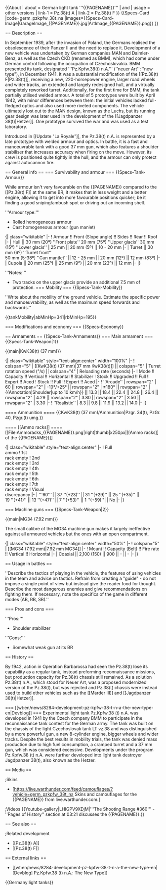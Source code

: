 {{About
| about = German light tank '''{{PAGENAME}}'''
| and
| usage = other versions
| link-1 = Pz.38(t) A
| link-2 = Pz.38(t) F
}}
{{Specs-Card
|code=germ_pzkpfw_38t_na
|images={{Specs-Card-Image|GarageImage_{{PAGENAME}}.jpg|ArtImage_{{PAGENAME}}.png}}
}}

== Description ==
<!-- ''In the description, the first part should be about the history of the creation and combat usage of the vehicle, as well as its key features. In the second part, tell the reader about the ground vehicle in the game. Insert a screenshot of the vehicle, so that if the novice player does not remember the vehicle by name, he will immediately understand what kind of vehicle the article is talking about.'' -->
In September 1939, after the invasion of Poland, the Germans realised the obsolescence of their Panzer II and the need to replace it. Development of a new vehicle was undertaken by German companies MAN and Daimler-Benz, as well as the Czech ČKD (renamed as BMM), which had come under German control following the occupation of Czechoslovakia. BMM presented its tank, designated '''Pz.Kpfw.38(t) n.A.''' (''neuer Art'': "new type"), in December 1941. It was a substantial modification of the [[Pz.38(t) F|Pz.38(t)]], receiving a new, 220-horsepower engine, larger road wheels and wider tracks, an extended and largely redesigned hull, and a virtually completely reworked turret. Additionally, for the first time for BMM, the tank partially utilised welded armour. A total of 5 prototypes were built by April 1942, with minor differences between them: the initial vehicles lacked full-fledged optics and also used more riveted components. The vehicle ultimately lost out to the MAN design, known as the Luchs, but its running gear design was later used in the development of the [[Jagdpanzer 38(t)|Hetzer]]. One prototype survived the war and was used as a test laboratory.

Introduced in [[Update "La Royale"]], the Pz.38(t) n.A. is represented by a late prototype with welded armour and optics. In battle, it is a fast and manoeuvrable tank with a good 37 mm gun, which also features a shoulder stabiliser that increases accuracy when firing on the move. However, its crew is positioned quite tightly in the hull, and the armour can only protect against autocannon fire.

== General info ==
=== Survivability and armour ===
{{Specs-Tank-Armour}}
<!-- ''Describe armour protection. Note the most well protected and key weak areas. Appreciate the layout of modules as well as the number and location of crew members. Is the level of armour protection sufficient, is the placement of modules helpful for survival in combat? If necessary use a visual template to indicate the most secure and weak zones of the armour.'' -->
While armour isn't very favourable on the {{PAGENAME}} compared to the [[Pz.38(t) F]] at the same BR, it makes that in less weight and a better engine, allowing it to get into more favourable positions quicker; be it finding a good sniping/ambush spot or driving out an incoming shell.

'''Armour type:'''  <!-- The types of armour present on the vehicle and their general locations -->
<!-- Example: * Rolled homogeneous armour (Front, Side, Rear, Hull roof)
* Cast homogeneous armour (Turret, Transmission area) -->
* Rolled homogeneous armour
* Cast homogeneous armour (gun manlet)

{| class="wikitable"
|-
! Armour !! Front (Slope angle) !! Sides !! Rear !! Roof
|-
| Hull || 30 mm (20º) ''Front plate''
20 mm (75º) ''Upper glacis'' 30 mm (15º) ''Lower glacis''
| 25 mm || 20 mm (5º) || 10 - 20 mm
|-
| Turret || 30 mm (6º) ''Turret front'' <br>50 mm (5-38º) ''Gun mantlet'' || 12 - 25 mm || 20 mm (12º) || 12 mm (83º)
|-
| Cupola || 20 mm (25º) || 25 mm (9º) || 20 mm (23º) || 12 mm
|-
|}

'''Notes:''' <!-- Any additional notes which the user needs to be aware of -->
<!-- Example: * Suspension wheels are 20 mm thick, tracks are 30 mm thick, and torsion bars are 60 mm thick. -->
* Two tracks on the upper glacis provide an additional 7.5 mm of protection.
=== Mobility ===
{{Specs-Tank-Mobility}}
<!-- ''Write about the mobility of the ground vehicle. Estimate the specific power and manoeuvrability, as well as the maximum speed forwards and backwards.'' -->
''Write about the mobility of the ground vehicle. Estimate the specific power and manoeuvrability, as well as the maximum speed forwards and backwards.''

{{tankMobility|abMinHp=341|rbMinHp=195}}

=== Modifications and economy ===
{{Specs-Economy}}

== Armaments ==
{{Specs-Tank-Armaments}}
=== Main armament ===
{{Specs-Tank-Weapon|1}}
<!-- ''Give the reader information about the characteristics of the main gun. Assess its effectiveness in a battle based on the reloading speed, ballistics and the power of shells. Do not forget about the flexibility of the fire, that is how quickly the cannon can be aimed at the target, open fire on it and aim at another enemy. Add a link to the main article on the gun: <code><nowiki>{{main|Name of the weapon}}</nowiki></code>. Describe in general terms the ammunition available for the main gun. Give advice on how to use them and how to fill the ammunition storage.'' -->
{{main|KwK38(t) (37 mm)}}

{| class="wikitable" style="text-align:center" width="100%"
|-
! colspan="5" | [[KwK38(t) (37 mm)|37 mm KwK38(t)]] || colspan="5" | Turret rotation speed (°/s) || colspan="4" | Reloading rate (seconds)
|-
! Mode !! Capacity !! Vertical !! Horizontal !! Stabilizer
! Stock !! Upgraded !! Full !! Expert !! Aced
! Stock !! Full !! Expert !! Aced
|-
! ''Arcade''
| rowspan="2" | 60 || rowspan="2" | -10°/+25° || rowspan="2" | ±180° || rowspan="2" | {{Annotation|Shoulder|up to 10 km/h}} || 13.3 || 18.4 || 22.4 || 24.8 || 26.4 || rowspan="2" | 4.29 || rowspan="2" | 3.80 || rowspan="2" | 3.50 || rowspan="2" | 3.30
|-
! ''Realistic''
| 8.3 || 9.8 || 11.9 || 13.2 || 14.0
|-
|}

==== Ammunition ====
{{:KwK38(t) (37 mm)/Ammunition|Pzgr. 34(t), PzGr. 40, Pzgr.(t) umg.}}

==== [[Ammo racks]] ====
[[File:Ammoracks_{{PAGENAME}}.png|right|thumb|x250px|[[Ammo racks]] of the {{PAGENAME}}]]
<!-- '''Last updated: 2.27.1.73''' -->
{| class="wikitable" style="text-align:center"
|-
! Full<br>ammo
! 1st<br>rack empty
! 2nd<br>rack empty
! 3rd<br>rack empty
! 4th<br>rack empty
! 5th<br>rack empty
! 6th<br>rack empty
! 7th<br>rack empty
! Visual<br>discrepancy
|-
| '''60''' || 37&nbsp;''(+23)'' || 31&nbsp;''(+29)'' || 25&nbsp;''(+35)'' || 19&nbsp;''(+41)'' || 13&nbsp;''(+47)'' || 7&nbsp;''(+53)'' || 1&nbsp;''(+59)'' || No
|-
|}

=== Machine guns ===
{{Specs-Tank-Weapon|2}}
<!-- ''Offensive and anti-aircraft machine guns not only allow you to fight some aircraft but also are effective against lightly armoured vehicles. Evaluate machine guns and give recommendations on its use.'' -->
{{main|MG34 (7.92 mm)}}

The small calibre of the MG34 machine gun makes it largely ineffective against all armoured vehicles but the ones with an open compartment.

{| class="wikitable" style="text-align:center" width="50%"
|-
! colspan="5" | [[MG34 (7.92 mm)|7.92 mm MG34]]
|-
! Mount !! Capacity (Belt) !! Fire rate !! Vertical !! Horizontal
|-
| Coaxial || 2,100 (150) || 900 || - || -
|-
|}

== Usage in battles ==
<!-- ''Describe the tactics of playing in the vehicle, the features of using vehicles in the team and advice on tactics. Refrain from creating a "guide" - do not impose a single point of view but instead give the reader food for thought. Describe the most dangerous enemies and give recommendations on fighting them. If necessary, note the specifics of the game in different modes (AB, RB, SB).'' -->
''Describe the tactics of playing in the vehicle, the features of using vehicles in the team and advice on tactics. Refrain from creating a "guide" - do not impose a single point of view but instead give the reader food for thought. Describe the most dangerous enemies and give recommendations on fighting them. If necessary, note the specifics of the game in different modes (AB, RB, SB).''

=== Pros and cons ===
<!-- ''Summarise and briefly evaluate the vehicle in terms of its characteristics and combat effectiveness. Mark its pros and cons in a bulleted list. Try not to use more than 6 points for each of the characteristics. Avoid using categorical definitions such as "bad", "good" and the like - use substitutions with softer forms such as "inadequate" and "effective".'' -->

'''Pros:'''

* Shoulder stabilizer

'''Cons:'''

* Somewhat weak gun at its BR

== History ==
<!-- ''Describe the history of the creation and combat usage of the vehicle in more detail than in the introduction. If the historical reference turns out to be too long, take it to a separate article, taking a link to the article about the vehicle and adding a block "/History" (example: <nowiki>https://wiki.warthunder.com/(Vehicle-name)/History</nowiki>) and add a link to it here using the <code>main</code> template. Be sure to reference text and sources by using <code><nowiki><ref></ref></nowiki></code>, as well as adding them at the end of the article with <code><nowiki><references /></nowiki></code>. This section may also include the vehicle's dev blog entry (if applicable) and the in-game encyclopedia description (under <code><nowiki>=== In-game description ===</nowiki></code>, also if applicable).'' -->
By 1942, action in Operation Barbarossa had seen the Pz.38(t) lose its capability as a regular tank, instead preforming reconnaissance missions, but production capacity for Pz.38(t) chassis still remained. As a solution Pz.38(t) n.A., which stood for Neuer Art, was a proposed modernized version of the Pz.38(t), but was rejected and Pz.38(t) chassis were instead used to build other vehicles such as the [[Marder III]] and [[Jagdpanzer 38(t)|Hetzer]].

=== [[wt:en/news/8284-development-pz-kpfw-38-t-n-a-the-new-type-en|Devblog]] ===
Experimental light tank Pz.Kpfw.38 (t) n.A. was developed in 1941 by the Czech company BMM to participate in the reconnaissance tank contest for the German army. The tank was built on the chassis of the light Czechoslovak tank LT vz.38 and was distinguished by a more powerful gun, a new 8-cylinder engine, bigger wheels and wider tracks. Despite the best results in mobility trials, the tank was denied mass production due to high fuel consumption, a cramped turret and a 37 mm gun, which was considered excessive. Developments under the program Pz.Kpfw.38 (t) n.A. were further developed into light tank destroyer Jagdpanzer 38(t), also known as the Hetzer.

== Media ==
<!-- ''Excellent additions to the article would be video guides, screenshots from the game, and photos.'' -->

;Skins

* [https://live.warthunder.com/feed/camouflages/?vehicle=germ_pzkpfw_38t_na Skins and camouflages for the {{PAGENAME}} from live.warthunder.com.]

;Videos
{{Youtube-gallery|LHIGPV9XDjM|'''The Shooting Range #360''' - ''Pages of History'' section at 03:21 discusses the {{PAGENAME}}.}}

== See also ==
<!-- ''Links to the articles on the War Thunder Wiki that you think will be useful for the reader, for example:''
* ''reference to the series of the vehicles;''
* ''links to approximate analogues of other nations and research trees.'' -->

;Related development

* [[Pz.38(t) A]]
* [[Pz.38(t) F]]

== External links ==
<!-- ''Paste links to sources and external resources, such as:''
* ''topic on the official game forum;''
* ''other literature.'' -->

* [[wt:en/news/8284-development-pz-kpfw-38-t-n-a-the-new-type-en|[Devblog] Pz.Kpfw.38 (t) n.A.: The New Type]]

{{Germany light tanks}}